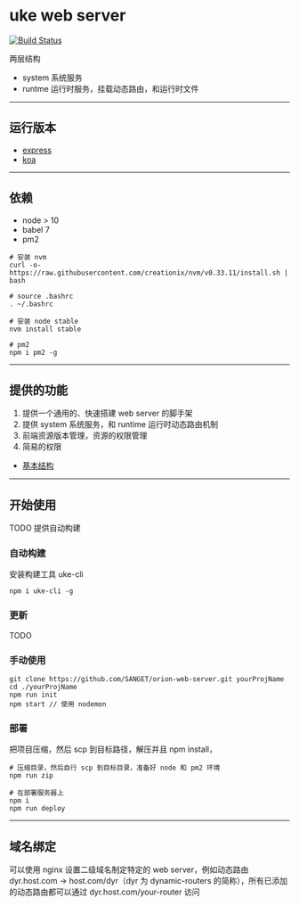 # uke web server

[![Build Status](https://travis-ci.org/SANGET/uke-web-server.svg?branch=master)](https://travis-ci.org/SANGET/uke-web-server)

两层结构

- system 系统服务
- runtme 运行时服务，挂载动态路由，和运行时文件

-----

## 运行版本

- [express](https://github.com/SANGET/uke-web-server)
- [koa](https://github.com/SANGET/uke-web-server/tree/koa)

-----

## 依赖

- node > 10
- babel 7
- pm2

```shell
# 安装 nvm
curl -o- https://raw.githubusercontent.com/creationix/nvm/v0.33.11/install.sh | bash

# source .bashrc
. ~/.bashrc

# 安装 node stable
nvm install stable

# pm2
npm i pm2 -g
```

-----

## 提供的功能

1. 提供一个通用的、快速搭建 web server 的脚手架
2. 提供 system 系统服务，和 runtime 运行时动态路由机制
3. 前端资源版本管理，资源的权限管理
4. 简易的权限

- [基本结构](./docs/structure.md)

-----

## 开始使用

TODO 提供自动构建

### 自动构建

安装构建工具 uke-cli

```shell
npm i uke-cli -g
```

### 更新

TODO

### 手动使用

```shell
git clone https://github.com/SANGET/orion-web-server.git yourProjName
cd ./yourProjName
npm run init
npm start // 使用 nodemon
```

### 部署

把项目压缩，然后 scp 到目标路径，解压并且 npm install，

```shell
# 压缩目录，然后自行 scp 到目标目录，准备好 node 和 pm2 环境
npm run zip

# 在部署服务器上
npm i
npm run deploy
```

-----

## 域名绑定

可以使用 nginx 设置二级域名制定特定的 web server，例如动态路由 dyr.host.com -> host.com/dyr（dyr 为 dynamic-routers 的简称），所有已添加的动态路由都可以通过 dyr.host.com/your-router 访问
